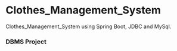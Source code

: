 # Clothes_Management_System
Clothes_Management_System using Spring Boot, JDBC and MySql.

### DBMS Project